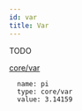 ```yaml
---
id: var
title: Var
---
```


TODO

[core/var](src/main/java/com/ByteChef/atlas/task/handler/core/Var.java)

```
  name: pi
  type: core/var
  value: 3.14159
```

